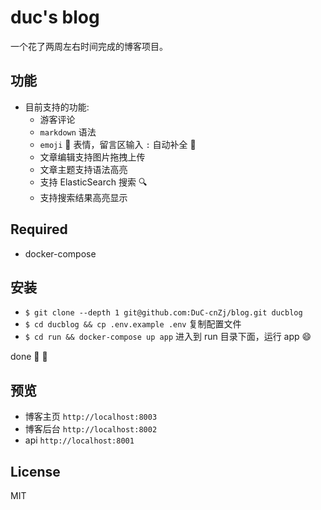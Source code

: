 # duc's blog

一个花了两周左右时间完成的博客项目。

## 功能

- 目前支持的功能:
    - 游客评论
    - `markdown` 语法
    - `emoji` 🤨 表情，留言区输入 `:` 自动补全 🍩
    - 文章编辑支持图片拖拽上传
    - 文章主题支持语法高亮
    - 支持 ElasticSearch 搜索 🔍
    - 支持搜索结果高亮显示

## Required

- docker-compose

## 安装

- `$ git clone --depth 1 git@github.com:DuC-cnZj/blog.git ducblog`
- `$ cd ducblog && cp .env.example .env` 复制配置文件
- `$ cd run && docker-compose up app` 进入到 run 目录下面，运行 app :smile:

done 🐳 👏

## 预览

- 博客主页 `http://localhost:8003`
- 博客后台 `http://localhost:8002`
- api `http://localhost:8001`


## License

MIT

